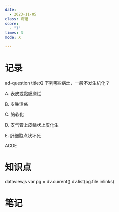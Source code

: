 ```yaml
---
date:
  - 2023-11-05
class: 病理
score:
  - "1"
times: 3
mode: X

---
```



记录
==
ad-question
title:Q
下列哪些病灶，一般不发生机化？

A. 表皮或黏膜糜烂

B. 皮肤溃疡

C. 脑软化

D. 支气管上皮鳞状上皮化生

E. 肝细胞点状坏死



ACDE


知识点
==
dataviewjs
var pg = dv.current()
dv.list(pg.file.inlinks)


笔记
==